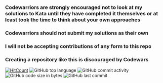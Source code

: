 ### Codewarriors are strongly encouraged not to look at my solutions to Kata until they have completed it themselves or at least took the time to think about your own approaches

### Codewarriors should not submit my solutions as their own

### I will not be accepting contributions of any form to this repo

### Creating a repository like this is discouraged by Codewars


[![HitCount](http://hits.dwyl.io/Automedon/codewars.svg)](http://hits.dwyl.io/Automedon/codewars)
![GitHub top language](https://img.shields.io/github/languages/top/Automedon/codewars)
![GitHub commit activity](https://img.shields.io/github/commit-activity/m/Automedon/codewars)
![GitHub code size in bytes](https://img.shields.io/github/languages/code-size/Automedon/codewars)
![GitHub last commit](https://img.shields.io/github/last-commit/Automedon/codewars)

